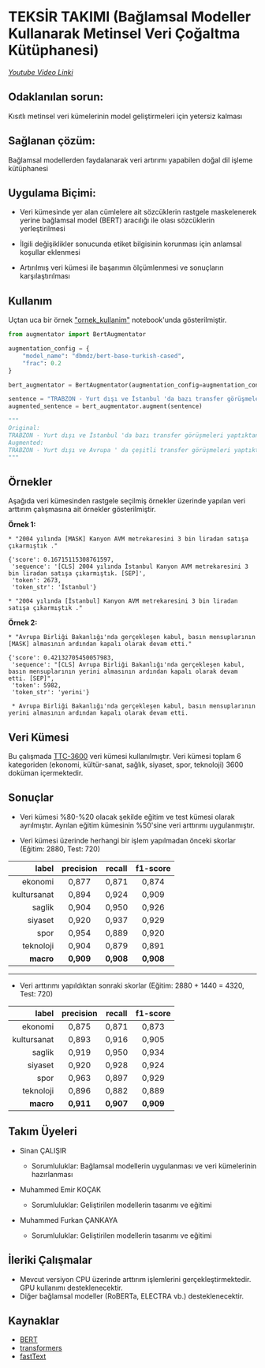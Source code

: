 # TEKSİR TAKIMI (Bağlamsal Modeller Kullanarak Metinsel Veri Çoğaltma Kütüphanesi)

[<i>Youtube Video Linki</i>](https://www.youtube.com/watch?v=5XFSsyKoFVU)


## Odaklanılan sorun: 

Kısıtlı metinsel veri kümelerinin model geliştirmeleri için yetersiz kalması


## Sağlanan çözüm: 

Bağlamsal modellerden faydalanarak veri artırımı yapabilen doğal dil işleme kütüphanesi

## Uygulama Biçimi:

* Veri kümesinde yer alan cümlelere ait sözcüklerin rastgele maskelenerek yerine bağlamsal model (BERT) aracılığı ile olası sözcüklerin yerleştirilmesi

* İlgili değişiklikler sonucunda etiket bilgisinin korunması için anlamsal koşullar eklenmesi

* Artırılmış veri kümesi ile başarımın ölçümlenmesi ve sonuçların karşılaştırılması


## Kullanım

Uçtan uca bir örnek ["ornek_kullanim"](https://github.com/teksir-team/teksir/blob/master/ornek_kullanim.ipynb) notebook'unda gösterilmiştir.

```python
from augmentator import BertAugmentator

augmentation_config = {
    "model_name": "dbmdz/bert-base-turkish-cased",
    "frac": 0.2
}

bert_augmentator = BertAugmentator(augmentation_config=augmentation_config)

sentence = "TRABZON - Yurt dışı ve İstanbul 'da bazı transfer görüşmeleri yaptıktan sonra Trabzon'a gelen Süleyman Hurma, havalimanında basın mensuplarının sorularını yanıtladı."
augmented_sentence = bert_augmentator.augment(sentence)

"""
Original:
TRABZON - Yurt dışı ve İstanbul 'da bazı transfer görüşmeleri yaptıktan sonra Trabzon'a gelen Süleyman Hurma, havalimanında basın mensuplarının sorularını yanıtladı.
Augmented:
TRABZON - Yurt dışı ve Avrupa ' da çeşitli transfer görüşmeleri yaptıktan sonra Trabzon ' a gelen Özer Hurma , burada basın mensuplarının sorularını yanıtladı .
"""
```

## Örnekler

Aşağıda veri kümesinden rastgele seçilmiş örnekler üzerinde yapılan veri arttırım çalışmasına ait örnekler gösterilmiştir.

**Örnek 1:**

```
* "2004 yılında [MASK] Kanyon AVM metrekaresini 3 bin liradan satışa çıkarmıştık ."

{'score': 0.16715115308761597,
 'sequence': '[CLS] 2004 yılında İstanbul Kanyon AVM metrekaresini 3 bin liradan satışa çıkarmıştık. [SEP]',
 'token': 2673,
 'token_str': 'İstanbul'}

* "2004 yılında [İstanbul] Kanyon AVM metrekaresini 3 bin liradan satışa çıkarmıştık ."
```

**Örnek 2:**

```
* "Avrupa Birliği Bakanlığı'nda gerçekleşen kabul, basın mensuplarının [MASK] almasının ardından kapalı olarak devam etti."

{'score': 0.42132705450057983,
 'sequence': "[CLS] Avrupa Birliği Bakanlığı'nda gerçekleşen kabul, basın mensuplarının yerini almasının ardından kapalı olarak devam etti. [SEP]",
 'token': 5982,
 'token_str': 'yerini'}

 * Avrupa Birliği Bakanlığı'nda gerçekleşen kabul, basın mensuplarının yerini almasının ardından kapalı olarak devam etti.
```


## Veri Kümesi

Bu çalışmada [TTC-3600](https://github.com/denopas/TTC-3600) veri kümesi kullanılmıştır. Veri kümesi toplam 6 kategoriden (ekonomi, kültür-sanat, sağlık, siyaset, spor, teknoloji) 3600 doküman içermektedir.


## Sonuçlar

* Veri kümesi %80-%20 olacak şekilde eğitim ve test kümesi olarak ayrılmıştır. Ayrılan eğitim kümesinin %50'sine veri arttırımı uygulanmıştır.

* Veri kümesi üzerinde herhangi bir işlem yapılmadan önceki skorlar (Eğitim: 2880, Test: 720)

| label | precision | recall | f1-score |
|-------:|:-----------:|:--------:|:----------:|
| ekonomi|0,877|0,871|0,874 |
| kultursanat|0,894|0,924|0,909 |
| saglik|0,904|0,950|0,926 |
| siyaset|0,920|0,937|0,929 |
| spor|0,954|0,889|0,920 |
| teknoloji|0,904|0,879|0,891 |
|**macro**|**0,909**|**0,908**|**0,908**|

--- 

* Veri arttırımı yapıldıktan sonraki skorlar (Eğitim: 2880 + 1440 = 4320, Test: 720)

| label | precision | recall | f1-score |
|-------:|:-----------:|:--------:|:----------:|
| ekonomi|0,875|0,871|0,873 |
| kultursanat|0,893|0,916|0,905 |
| saglik|0,919|0,950|0,934 |
| siyaset|0,920|0,928|0,924 |
| spor|0,963|0,897|0,929 |
| teknoloji|0,896|0,882|0,889 |
|**macro**|**0,911**|**0,907**|**0,909**|


## Takım Üyeleri

* Sinan ÇALIŞIR
    * Sorumluluklar: Bağlamsal modellerin uygulanması ve veri kümelerinin hazırlanması


* Muhammed Emir KOÇAK
    * Sorumluluklar: Geliştirilen modellerin tasarımı ve eğitimi


* Muhammed Furkan ÇANKAYA
    * Sorumluluklar: Geliştirilen modellerin tasarımı ve eğitimi


## İleriki Çalışmalar

* Mevcut versiyon CPU üzerinde arttırım işlemlerini gerçekleştirmektedir. GPU kullanımı desteklenecektir.
* Diğer bağlamsal modeller (RoBERTa, ELECTRA vb.) desteklenecektir.


## Kaynaklar

* [BERT](https://arxiv.org/abs/1810.04805)
* [transformers](https://github.com/huggingface/transformers)
* [fastText](https://fasttext.cc/)
